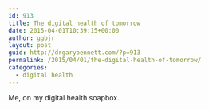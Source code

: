 ```yaml
---
id: 913
title: The digital health of tomorrow
date: 2015-04-01T10:39:15+00:00
author: ggbjr
layout: post
guid: http://drgarybennett.com/?p=913
permalink: /2015/04/01/the-digital-health-of-tomorrow/
categories:
  - digital health
---
```

Me, on my digital health soapbox. 

<span class="embed-youtube" style="text-align:center; display: block;"></span>